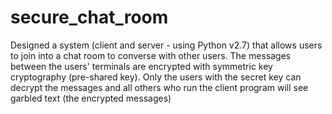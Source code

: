 # secure_chat_room

Designed a system (client and server - using Python v2.7) that allows users to join into a chat room to converse with other users. The messages between the users' terminals are encrypted with symmetric key cryptography (pre-shared key). Only the users with the secret key can decrypt the messages and all others who run the client program will see garbled text (the encrypted messages)
